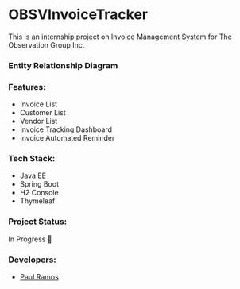 # OBSVInvoiceTracker
This is an internship project on Invoice Management System for The Observation Group Inc.

### Entity Relationship Diagram

### Features:
* Invoice List
* Customer List
* Vendor List
* Invoice Tracking Dashboard
* Invoice Automated Reminder

### Tech Stack:
* Java EE
* Spring Boot
* H2 Console
* Thymeleaf

### Project Status:
In Progress 🚧

### Developers:
* [Paul Ramos](https://github.com/PaulRamos007)
